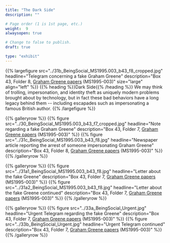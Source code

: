 ```yaml
---
title: "The Dark Side"
description: ""

# Page order (1 is 1st page, etc.)
weight:  9
alwaysopen: true

# Change to false to publish.
draft: true

type: "exhibit"
---
```


{{% largefigure src="../31b_BeingSocial_MS1995.003_b43_f8_cropped.jpg"
                headline="Telegram concerning a fake Graham Greene"
                description="Box 43, Folder 8, [Graham Greene papers](https://bc-primo.hosted.exlibrisgroup.com/primo-explore/fulldisplay?docid=ALMA-BC21351254200001021&context=L&vid=bclib_new&search_scope=lib_BURNS&tab=bcl_only&lang=en_US) (MS1995-003)"
                size="large" align="left" %}}
{{% heading %}}Dark Side{{% /heading %}} 
We may think of trolling, impersonation, and identity theft as uniquely modern problems brought about by technology, but in fact these bad behaviors have a long legacy behind them -- including escapades such as impersonating a famous British author.
{{% /largefigure %}}

{{% galleryrow %}}
{{% figure src="../30_BeingSocial_MS1995.003_b43_f7_cropped.jpg"
            headline="Note regarding a fake Graham Greene"
            description="Box 43, Folder 7, [Graham Greene papers](https://bc-primo.hosted.exlibrisgroup.com/primo-explore/fulldisplay?docid=ALMA-BC21351254200001021&context=L&vid=bclib_new&search_scope=lib_BURNS&tab=bcl_only&lang=en_US) (MS1995-003)"
%}}
{{% figure src="../31c_BeingSocial_MS1995.003_b43_f8.jpg"
            headline="Newspaper article reporting the arrest of someone impersonating Graham Greene"
            description="Box 43, Folder 8, [Graham Greene papers](https://bc-primo.hosted.exlibrisgroup.com/primo-explore/fulldisplay?docid=ALMA-BC21351254200001021&context=L&vid=bclib_new&search_scope=lib_BURNS&tab=bcl_only&lang=en_US) (MS1995-003)"
%}}
{{% /galleryrow %}}

{{% galleryrow %}}
{{% figure src="../31a1_BeingSocial_MS1995.003_b43_f8.jpg"
            headline="Letter about the fake Greene"
            description="Box 43, Folder 7, [Graham Greene papers](https://bc-primo.hosted.exlibrisgroup.com/primo-explore/fulldisplay?docid=ALMA-BC21351254200001021&context=L&vid=bclib_new&search_scope=lib_BURNS&tab=bcl_only&lang=en_US) (MS1995-003)"
%}}
{{% figure src="../31a2_BeingSocial_MS1995.003_b43_f8.jpg"
            headline="Letter about the fake Greene continued"
            description="Box 43, Folder 7, [Graham Greene papers](https://bc-primo.hosted.exlibrisgroup.com/primo-explore/fulldisplay?docid=ALMA-BC21351254200001021&context=L&vid=bclib_new&search_scope=lib_BURNS&tab=bcl_only&lang=en_US) (MS1995-003)"
%}}
{{% /galleryrow %}}

{{% galleryrow %}}
{{% figure src="../33a_BeingSocial_Urgent.jpg"
            headline="Urgent Telegram regarding the fake Greene"
            description="Box 43, Folder 7, [Graham Greene papers](https://bc-primo.hosted.exlibrisgroup.com/primo-explore/fulldisplay?docid=ALMA-BC21351254200001021&context=L&vid=bclib_new&search_scope=lib_BURNS&tab=bcl_only&lang=en_US) (MS1995-003)"
%}}
{{% figure src="../33b_BeingSocial_Urgent.jpg"
            headline="Urgent Telegram continued"
            description="Box 43, Folder 7, [Graham Greene papers](https://bc-primo.hosted.exlibrisgroup.com/primo-explore/fulldisplay?docid=ALMA-BC21351254200001021&context=L&vid=bclib_new&search_scope=lib_BURNS&tab=bcl_only&lang=en_US) (MS1995-003)"
%}}
{{% /galleryrow %}}

